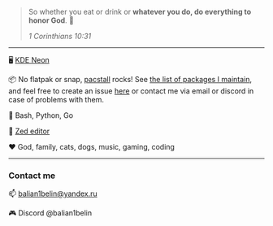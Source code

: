> So whether you eat or drink or **whatever you do, do everything to honor God**. 🙏
>
> *1 Corinthians 10:31*

----

🖥️ [KDE Neon](https://neon.kde.org/)

📦 No flatpak or snap,  [pacstall](https://pacstall.dev/) rocks! See [the list of packages I maintain](https://pacstall.dev/packages?page=0&size=25&sortBy=default&sort=asc&filter=bibelin&filterBy=maintainer), and feel free to create an issue [here](https://github.com/bibelin/pacstall-programs/issues) or contact me via email or discord in case of problems with them.

🧰 Bash, Python, Go

📝 [Zed editor](https://zed.dev)

❤ God, family, cats, dogs, music, gaming, coding

----

### Contact me

📫 balian1belin@yandex.ru

🎮 Discord @balian1belin 

